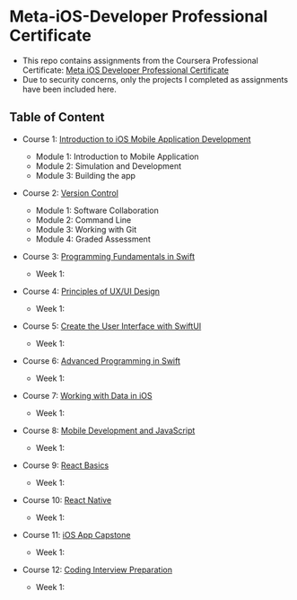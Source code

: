 # Meta-iOS-Developer Professional Certificate

- This repo contains assignments from the Coursera Professional Certificate: [Meta iOS Developer Professional Certificate](https://www.coursera.org/professional-certificates/meta-ios-developer)
- Due to security concerns, only the projects I completed as assignments have been included here.

## Table of Content
- Course 1: [Introduction to iOS Mobile Application Development](https://www.coursera.org/learn/introduction-to-ios-mobile-application-development?specialization=meta-ios-developer)
  * Module 1: Introduction to Mobile Application
  * Module 2: Simulation and Development
  * Module 3: Building the app

- Course 2: [Version Control](https://www.coursera.org/learn/introduction-to-version-control?specialization=meta-ios-developer)
  * Module 1: Software Collaboration
  * Module 2: Command Line
  * Module 3: Working with Git
  * Module 4: Graded Assessment

- Course 3: [Programming Fundamentals in Swift](https://www.coursera.org/learn/programming-fundamentals-swift?specialization=meta-ios-developer)
  * Week 1: 

- Course 4: [Principles of UX/UI Design](https://www.coursera.org/learn/principles-of-ux-ui-design?specialization=meta-ios-developer)
  * Week 1: 

- Course 5: [Create the User Interface with SwiftUI](https://www.coursera.org/learn/create-the-user-interface-with-swiftui?specialization=meta-ios-developer)
  * Week 1: 

- Course 6: [Advanced Programming in Swift](https://www.coursera.org/learn/advanced-programming-in-swift?specialization=meta-ios-developer)
  * Week 1: 

- Course 7: [Working with Data in iOS](https://www.coursera.org/learn/working-with-data-in-ios?specialization=meta-ios-developer)
  * Week 1: 

- Course 8: [Mobile Development and JavaScript](https://www.coursera.org/learn/mobile-development-and-javascript?specialization=meta-ios-developer)
  * Week 1: 

- Course 9: [React Basics](https://www.coursera.org/learn/react-basics?specialization=meta-ios-developer)
  * Week 1: 

- Course 10: [React Native](https://www.coursera.org/learn/react-native-course?specialization=meta-ios-developer)
  * Week 1:
     
- Course 11: [iOS App Capstone](https://www.coursera.org/learn/ios-app-capstone?specialization=meta-ios-developer)
  * Week 1:
    
- Course 12: [Coding Interview Preparation](https://www.coursera.org/learn/coding-interview-preparation?specialization=meta-ios-developer)
  * Week 1: 
